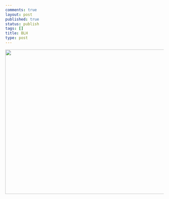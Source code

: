 ```yaml
--- 
comments: true
layout: post
published: true
status: publish
tags: []
title: BLH
type: post
---
```

<img class="alignnone" title="宝雷杭" src="http://l.ruby-china.org/photo/18017f0992bf7434227317fb2e2276a8.jpg" alt="" width="680" height="460">
